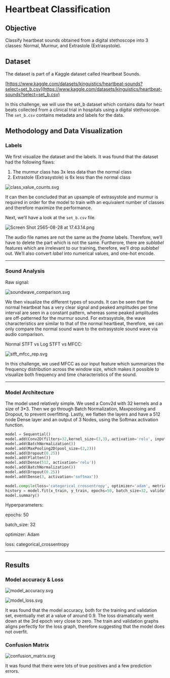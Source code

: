 # Heartbeat Classification

## Objective

Classify heartbeat sounds obtained from a digital stethoscope into 3 classes: Normal, Murmur, and Extrastole (Extrasystole).

## Dataset

The dataset is part of a Kaggle dataset called Heartbeat Sounds.

[https://www.kaggle.com/datasets/kinguistics/heartbeat-sounds?select=set_b.csv](https://www.kaggle.com/datasets/kinguistics/heartbeat-sounds?select=set_b.csv)

In this challenge, we will use the set_b dataset which contains data for heart beats collected from a clinical trial in hospitals using a digital stethoscope. The `set_b.csv` contains metadata and labels for the data.

## Methodology and Data Visualization

### Labels

We first visualize the dataset and the labels. It was found that the dataset had the following flaws:

1. The murmur class has 3x less data than the normal class
2. Extrastole (Extrasystole) is 6x less than the normal class

![class_value_counts.svg](Heartbeat%20Classification%20547a5bfeae644a9db04fe93a7807af48/class_value_counts.svg)

It can then be concluded that an upsample of extrasystole and murmur is required in order for the model to train with an equivalent number of classes and therefore maximize the performance.

Next, we’ll have a look at the `set_b.csv` file. 

![Screen Shot 2565-08-28 at 17.43.14.png](Heartbeat%20Classification%20547a5bfeae644a9db04fe93a7807af48/Screen_Shot_2565-08-28_at_17.43.14.png)

The audio file names are not the same as the *fname* labels. Therefore, we’ll have to delete the part which is not the same. Furtherore, there are *sublabel* features which are irrelevant to our training, therefore, we’ll drop *sublabel* out. We’ll also convert *label* into numerical values, and one-hot encode.

---

### Sound Analysis

Raw signal:

![soundwave_comparison.svg](Heartbeat%20Classification%20547a5bfeae644a9db04fe93a7807af48/soundwave_comparison.svg)

We then visualize the different types of sounds. It can be seen that the normal heartbeat has a very clear signal and peaked amplitudes per time interval are seen in a constant pattern, whereas  some peaked amplitudes are off-patterned for the murmur sound. For extrasystole, the wave characteristics are similar to that of the normal heartbeat, therefore, we can only compare the normal sound wave to the extrasystole sound wave via audio comparison.

Normal STFT vs Log STFT vs MFCC:

![stft_mfcc_rep.svg](Heartbeat%20Classification%20547a5bfeae644a9db04fe93a7807af48/stft_mfcc_rep.svg)

In this challenge, we used MFCC as our input feature which summarizes the frequency distribution across the window size, which makes it possible to visualize both frequency and time characteristics of the sound.

---

### Model Architecture

The model used relatively simple. We used a Conv2d with 32 kernels and a size of 3*3. Then we go through Batch Normalization, Maxpooloing and Dropout, to prevent overfitting. Lastly, we flatten the layers and have a 512 node Dense layer and an output of 3 Nodes, using the Softmax activation function.

```python
model = Sequential()
model.add(Conv2D(filters=32,kernel_size=(3,3), activation='relu', input_shape=(13, 646, 1)))
model.add(BatchNormalization())
model.add(MaxPooling2D(pool_size=(2,2)))
model.add(Dropout(0.25))
model.add(Flatten())
model.add(Dense(512, activation='relu'))
model.add(BatchNormalization())
model.add(Dropout(0.25))
model.add(Dense(3, activation='softmax'))

model.compile(loss='categorical_crossentropy', optimizer='adam', metrics=['accuracy'])
history = model.fit(x_train, y_train, epochs=50, batch_size=32, validation_split=0.2, callbacks=[EarlyStopping(monitor='val_loss', patience=10)])
model.summary()
```

Hyperparameters:

epochs: 50

batch_size: 32

optimizer: Adam

loss: categorical_crossentropy

---

## Results

### Model accuracy & Loss

![model_accuracy.svg](Heartbeat%20Classification%20547a5bfeae644a9db04fe93a7807af48/model_accuracy.svg)

![model_loss.svg](Heartbeat%20Classification%20547a5bfeae644a9db04fe93a7807af48/model_loss.svg)

It was found that the model accuracy, both for the training and validation set, eventually met at a value of around 0.9. The loss dramatically went down at the 3rd epoch very close to zero. The train and validation graphs aligns perfectly for the loss graph, therefore suggesting that the model does not overfit.

### Confusion Matrix

![confusion_matrix.svg](Heartbeat%20Classification%20547a5bfeae644a9db04fe93a7807af48/confusion_matrix.svg)

It was found that there were lots of true positives and a few prediction errors.

